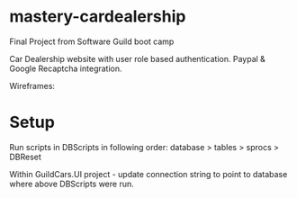 # mastery-cardealership
Final Project from Software Guild boot camp

Car Dealership website with user role based authentication. Paypal & Google Recaptcha integration. 

Wireframes: 

# Setup 
Run scripts in DBScripts in following order: database > tables > sprocs > DBReset

Within GuildCars.UI project - update connection string to point to database where above DBScripts were run. 



